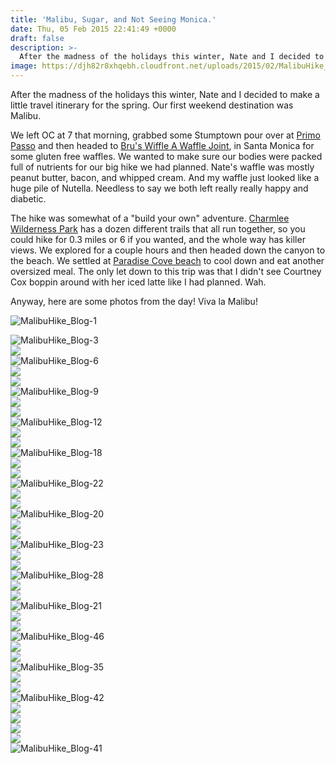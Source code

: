 ```yaml
---
title: 'Malibu, Sugar, and Not Seeing Monica.'
date: Thu, 05 Feb 2015 22:41:49 +0000
draft: false
description: >-
  After the madness of the holidays this winter, Nate and I decided to make a little travel itinerary for the spring. Our first weekend destination was Malibu.
image: https://djh82r8xhqebh.cloudfront.net/uploads/2015/02/MalibuHike_Blog-1.jpg
---
```


After the madness of the holidays this winter, Nate and I decided to make a little travel itinerary for the spring. Our first weekend destination was Malibu.

We left OC at 7 that morning, grabbed some Stumptown pour over at [Primo Passo](http://www.yelp.com/biz/primo-passo-coffee-co-santa-monica-4) and then headed to [Bru's Wiffle A Waffle Joint](http://www.yelp.com/biz/brus-wiffle-a-waffle-joint-santa-monica), in Santa Monica for some gluten free waffles. We wanted to make sure our bodies were packed full of nutrients for our big hike we had planned. Nate's waffle was mostly peanut butter, bacon, and whipped cream. And my waffle just looked like a huge pile of Nutella. Needless to say we both left really really happy and diabetic.

The hike was somewhat of a "build your own" adventure. [Charmlee Wilderness Park](http://www.malibucity.org/facilities/facility/details/Charmlee-Wilderness-Park-8) has a dozen different trails that all run together, so you could hike for 0.3 miles or 6 if you wanted, and the whole way has killer views. We explored for a couple hours and then headed down the canyon to the beach. We settled at [Paradise Cove beach](http://www.paradisecovemalibu.com/) to cool down and eat another oversized meal. The only let down to this trip was that I didn't see Courtney Cox boppin around with her iced latte like I had planned. Wah.

Anyway, here are some photos from the day! Viva la Malibu!

![MalibuHike_Blog-1](https://djh82r8xhqebh.cloudfront.net/uploads/2015/02/MalibuHike_Blog-1.jpg) <div class="flex-ns mhn2-ns mb3"> <div class="ph2-ns w-50-ns">![MalibuHike_Blog-3](https://djh82r8xhqebh.cloudfront.net/uploads/2015/02/MalibuHike_Blog-3.jpg)</div> <div class="ph2-ns w-50-ns">![](https://djh82r8xhqebh.cloudfront.net/uploads/2015/02/MalibuHike_Blog-8.jpg)</div> </div> ![MalibuHike_Blog-6](https://djh82r8xhqebh.cloudfront.net/uploads/2015/02/MalibuHike_Blog-6.jpg) <div class="flex-ns mhn2-ns mb3"> <div class="ph2-ns w-50-ns">![](https://djh82r8xhqebh.cloudfront.net/uploads/2015/02/MalibuHike_Blog-5.jpg)</div> <div class="ph2-ns w-50-ns">![](https://djh82r8xhqebh.cloudfront.net/uploads/2015/02/MalibuHike_Blog-2.jpg)</div> </div> ![MalibuHike_Blog-9](https://djh82r8xhqebh.cloudfront.net/uploads/2015/02/MalibuHike_Blog-9.jpg) <div class="flex-ns mhn2-ns mb3"> <div class="ph2-ns w-50-ns">![](https://djh82r8xhqebh.cloudfront.net/uploads/2015/02/MalibuHike_Blog-16.jpg)</div> <div class="ph2-ns w-50-ns">![](https://djh82r8xhqebh.cloudfront.net/uploads/2015/02/MalibuHike_Blog-13.jpg)</div> </div> ![MalibuHike_Blog-12](https://djh82r8xhqebh.cloudfront.net/uploads/2015/02/MalibuHike_Blog-12.jpg) <div class="flex-ns mhn2-ns mb3"> <div class="ph2-ns w-50-ns">![](https://djh82r8xhqebh.cloudfront.net/uploads/2015/02/MalibuHike_Blog-17.jpg)</div> <div class="ph2-ns w-50-ns">![](https://djh82r8xhqebh.cloudfront.net/uploads/2015/02/MalibuHike_Blog-10.jpg)</div> </div> ![MalibuHike_Blog-18](https://djh82r8xhqebh.cloudfront.net/uploads/2015/02/MalibuHike_Blog-18.jpg) <div class="flex-ns mhn2-ns mb3"> <div class="ph2-ns w-50-ns">![](https://djh82r8xhqebh.cloudfront.net/uploads/2015/02/MalibuHike_Blog-11.jpg)</div> <div class="ph2-ns w-50-ns">![](https://djh82r8xhqebh.cloudfront.net/uploads/2015/02/MalibuHike_Blog-19.jpg)</div> </div> ![MalibuHike_Blog-22](https://djh82r8xhqebh.cloudfront.net/uploads/2015/02/MalibuHike_Blog-22.jpg) <div class="flex-ns mhn2-ns mb3"> <div class="ph2-ns w-50-ns">![](https://djh82r8xhqebh.cloudfront.net/uploads/2015/02/MalibuHike_Blog-7.jpg)</div> <div class="ph2-ns w-50-ns">![](https://djh82r8xhqebh.cloudfront.net/uploads/2015/02/MalibuHike_Blog-24.jpg)</div> </div> ![MalibuHike_Blog-20](https://djh82r8xhqebh.cloudfront.net/uploads/2015/02/MalibuHike_Blog-20.jpg) <div class="flex-ns mhn2-ns mb3"> <div class="ph2-ns w-50-ns">![](https://djh82r8xhqebh.cloudfront.net/uploads/2015/02/MalibuHike_Blog-26.jpg)</div> <div class="ph2-ns w-50-ns">![](https://djh82r8xhqebh.cloudfront.net/uploads/2015/02/MalibuHike_Blog-29.jpg)</div> </div> ![MalibuHike_Blog-23](https://djh82r8xhqebh.cloudfront.net/uploads/2015/02/MalibuHike_Blog-23.jpg) <div class="flex-ns mhn2-ns mb3"> <div class="ph2-ns w-50-ns">![](https://djh82r8xhqebh.cloudfront.net/uploads/2015/02/MalibuHike_Blog-25.jpg)</div> <div class="ph2-ns w-50-ns">![](https://djh82r8xhqebh.cloudfront.net/uploads/2015/02/MalibuHike_Blog-30.jpg)</div> </div> ![MalibuHike_Blog-28](https://djh82r8xhqebh.cloudfront.net/uploads/2015/02/MalibuHike_Blog-28.jpg) <div class="flex-ns mhn2-ns mb3"> <div class="ph2-ns w-50-ns">![](https://djh82r8xhqebh.cloudfront.net/uploads/2015/02/MalibuHike_Blog-31.jpg)</div> <div class="ph2-ns w-50-ns">![](https://djh82r8xhqebh.cloudfront.net/uploads/2015/02/MalibuHike_Blog-15.jpg)</div> </div> ![MalibuHike_Blog-21](https://djh82r8xhqebh.cloudfront.net/uploads/2015/02/MalibuHike_Blog-21.jpg) <div class="flex-ns mhn2-ns mb3"> <div class="ph2-ns w-50-ns">![](https://djh82r8xhqebh.cloudfront.net/uploads/2015/02/MalibuHike_Blog-14.jpg)</div> <div class="ph2-ns w-50-ns">![](https://djh82r8xhqebh.cloudfront.net/uploads/2015/02/MalibuHike_Blog-4.jpg)</div> </div> ![MalibuHike_Blog-46](https://djh82r8xhqebh.cloudfront.net/uploads/2015/02/MalibuHike_Blog-46.jpg) <div class="flex-ns mhn2-ns mb3"> <div class="ph2-ns w-50-ns">![](https://djh82r8xhqebh.cloudfront.net/uploads/2015/02/MalibuHike_Blog-33.jpg)</div> <div class="ph2-ns w-50-ns">![](https://djh82r8xhqebh.cloudfront.net/uploads/2015/02/MalibuHike_Blog-43.jpg)</div> </div> ![MalibuHike_Blog-35](https://djh82r8xhqebh.cloudfront.net/uploads/2015/02/MalibuHike_Blog-35.jpg) <div class="flex-ns mhn2-ns mb3"> <div class="ph2-ns w-50-ns">![](https://djh82r8xhqebh.cloudfront.net/uploads/2015/02/MalibuHike_Blog-44.jpg)</div> <div class="ph2-ns w-50-ns">![](https://djh82r8xhqebh.cloudfront.net/uploads/2015/02/MalibuHike_Blog-37.jpg)</div> </div> ![MalibuHike_Blog-42](https://djh82r8xhqebh.cloudfront.net/uploads/2015/02/MalibuHike_Blog-42.jpg) <div class="flex-ns mhn2-ns mb3"> <div class="ph2-ns w-50-ns">![](https://djh82r8xhqebh.cloudfront.net/uploads/2015/02/MalibuHike_Blog-34.jpg)</div> <div class="ph2-ns w-50-ns">![](https://djh82r8xhqebh.cloudfront.net/uploads/2015/02/MalibuHike_Blog-40.jpg)</div> </div> <div class="flex-ns mhn2-ns mb3"> <div class="ph2-ns w-50-ns">![](https://djh82r8xhqebh.cloudfront.net/uploads/2015/02/MalibuHike_Blog-38.jpg)</div> <div class="ph2-ns w-50-ns">![](https://djh82r8xhqebh.cloudfront.net/uploads/2015/02/MalibuHike_Blog-39.jpg)</div> </div> ![MalibuHike_Blog-41](https://djh82r8xhqebh.cloudfront.net/uploads/2015/02/MalibuHike_Blog-41.jpg)